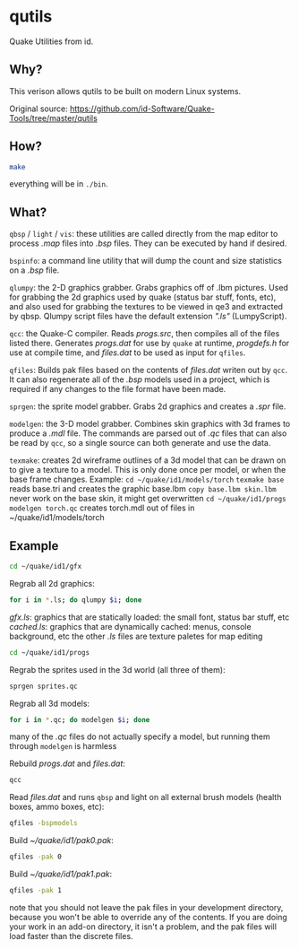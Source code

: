 # qutils

Quake Utilities from id.

## Why?

This verison allows qutils to be built on modern Linux systems.

Original source: https://github.com/id-Software/Quake-Tools/tree/master/qutils

## How?
```bash
make
```
everything will be in `./bin`.

## What?

`qbsp` / `light` / `vis`: these utilities are called directly from the map editor to process *.map* files into *.bsp* files.  They can be executed by hand if desired.

`bspinfo`: a command line utility that will dump the count and size statistics on a *.bsp* file.

`qlumpy`: the 2-D graphics grabber.  Grabs graphics off of .lbm pictures.  Used for grabbing the 2d graphics used by quake (status bar stuff, fonts, etc), and also used for grabbing the textures to be viewed in qe3 and extracted by qbsp.  Qlumpy script files have the default extension *".ls"* (LumpyScript).

`qcc`: the Quake-C compiler.  Reads *progs.src*, then compiles all of the files listed there.  Generates *progs.dat* for use by `quake` at runtime, *progdefs.h* for use at compile time, and *files.dat* to be used as input for `qfiles`.

`qfiles`: Builds pak files based on the contents of *files.dat* writen out by `qcc`.  It can also regenerate all of the *.bsp* models used in a project, which is required if any changes to the file format have been made.

`sprgen`: the sprite model grabber. Grabs 2d graphics and creates a *.spr* file.

`modelgen`: the 3-D model grabber.  Combines skin graphics with 3d frames to produce a *.mdl* file.  The commands are parsed out of *.qc* files that can also be read by `qcc`, so a single source can both generate and use the data.

`texmake`: creates 2d wireframe outlines of a 3d model that can be drawn on to give a texture to a model.  This is only done once per model, or when the base frame changes.
Example:
`cd ~/quake/id1/models/torch`
`texmake base`                  reads base.tri and creates the graphic base.lbm
`copy base.lbm skin.lbm`        never work on the base skin, it might get overwritten
`cd ~/quake/id1/progs`
`modelgen torch.qc`             creates torch.mdl out of files in ~/quake/id1/models/torch

## Example

```bash
cd ~/quake/id1/gfx
```

Regrab all 2d graphics:
```bash
for i in *.ls; do qlumpy $i; done
```
*gfx.ls*: graphics that are statically loaded: the small font, status bar stuff, etc
*cached.ls*: graphics that are dynamically cached: menus, console background, etc
the other *.ls* files are texture paletes for map editing

```bash
cd ~/quake/id1/progs
```

Regrab the sprites used in the 3d world (all three of them):
```bash
sprgen sprites.qc
```

Regrab all 3d models:
```bash
for i in *.qc; do modelgen $i; done
```
many of the *.qc* files do not actually specify a model, but running them through `modelgen` is harmless

Rebuild *progs.dat* and *files.dat*:
```bash
qcc
```

Read *files.dat* and runs `qbsp` and light on all external brush models (health boxes, ammo boxes, etc):
```bash
qfiles -bspmodels
```

Build *~/quake/id1/pak0.pak*:
```bash
qfiles -pak 0
```

Build *~/quake/id1/pak1.pak*:
```bash
qfiles -pak 1
```

note that you should not leave the pak files in your development directory, because you won't be able to override any of the contents. If you are doing your work in an add-on directory, it isn't a problem, and the pak files will load faster than the discrete files.

